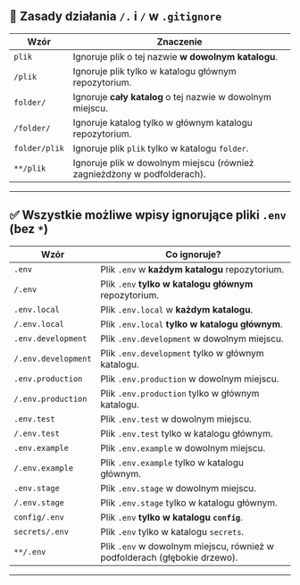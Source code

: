 ## 📌 **Zasady działania `/.` i `/` w `.gitignore`**

| Wzór          | Znaczenie                                                               |
| ------------- | ----------------------------------------------------------------------- |
| `plik`        | Ignoruje plik o tej nazwie **w dowolnym katalogu**.                     |
| `/plik`       | Ignoruje plik tylko w katalogu głównym repozytorium.                    |
| `folder/`     | Ignoruje **cały katalog** o tej nazwie w dowolnym miejscu.              |
| `/folder/`    | Ignoruje katalog tylko w głównym katalogu repozytorium.                 |
| `folder/plik` | Ignoruje plik `plik` tylko w katalogu `folder`.                         |
| `**/plik`     | Ignoruje plik w dowolnym miejscu (również zagnieżdżony w podfolderach). |

---

## ✅ **Wszystkie możliwe wpisy ignorujące pliki `.env` (bez `*`)**

| Wzór                | Co ignoruje?                                                              |
| ------------------- | ------------------------------------------------------------------------- |
| `.env`              | Plik `.env` w **każdym katalogu** repozytorium.                           |
| `/.env`             | Plik `.env` **tylko w katalogu głównym** repozytorium.                    |
| `.env.local`        | Plik `.env.local` w **każdym katalogu**.                                  |
| `/.env.local`       | Plik `.env.local` **tylko w katalogu głównym**.                           |
| `.env.development`  | Plik `.env.development` w dowolnym miejscu.                               |
| `/.env.development` | Plik `.env.development` tylko w głównym katalogu.                         |
| `.env.production`   | Plik `.env.production` w dowolnym miejscu.                                |
| `/.env.production`  | Plik `.env.production` tylko w głównym katalogu.                          |
| `.env.test`         | Plik `.env.test` w dowolnym miejscu.                                      |
| `/.env.test`        | Plik `.env.test` tylko w katalogu głównym.                                |
| `.env.example`      | Plik `.env.example` w dowolnym miejscu.                                   |
| `/.env.example`     | Plik `.env.example` tylko w katalogu głównym.                             |
| `.env.stage`        | Plik `.env.stage` w dowolnym miejscu.                                     |
| `/.env.stage`       | Plik `.env.stage` tylko w katalogu głównym.                               |
| `config/.env`       | Plik `.env` **tylko w katalogu `config`**.                                |
| `secrets/.env`      | Plik `.env` tylko w katalogu `secrets`.                                   |
| `**/.env`           | Plik `.env` w dowolnym miejscu, również w podfolderach (głębokie drzewo). |

---
